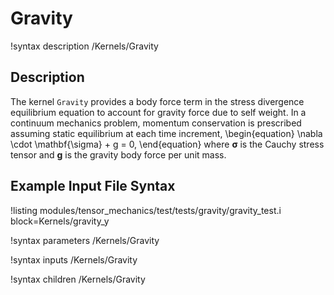 # Gravity
!syntax description /Kernels/Gravity

## Description
The kernel `Gravity` provides a body force term in the stress divergence equilibrium equation to account for gravity force due to self weight.
In a continuum mechanics problem, momentum conservation is prescribed assuming static equilibrium at each time increment,
\begin{equation}
\nabla \cdot \mathbf{\sigma} + g = 0,
\end{equation}
where $\mathbf{\sigma}$ is the Cauchy stress tensor and $\mathbf{g}$ is the gravity body force per unit mass.

## Example Input File Syntax
!listing modules/tensor_mechanics/test/tests/gravity/gravity_test.i block=Kernels/gravity_y

!syntax parameters /Kernels/Gravity

!syntax inputs /Kernels/Gravity

!syntax children /Kernels/Gravity
